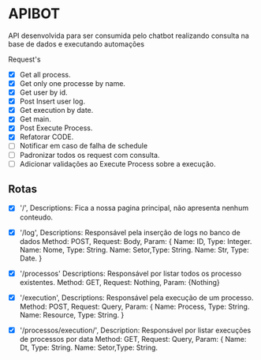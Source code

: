 # APIBOT
API desenvolvida para ser consumida pelo chatbot realizando consulta na base de dados e executando automações

Request's
- [X] Get all process.
- [X] Get only one processe by name.
- [X] Get user by id.
- [X] Post Insert user log.
- [X] Get execution by date.
- [X] Get main.
- [X] Post Execute Process.
- [X] Refatorar CODE.
- [ ] Notificar em caso de falha de schedule
- [ ] Padronizar todos os request com consulta.
- [ ] Adicionar validações ao Execute Process sobre a execução.

## Rotas

- [X] '/', 
Descriptions: Fica a nossa pagina principal, não apresenta nenhum conteudo.

- [X] '/log', 
Descriptions: Responsável pela inserção de logs no banco de dados 
Method: POST,
Request: Body,
Param: {
Name: ID,   Type: Integer.
Name: Nome, Type: String.
Name: Setor,Type: String.
Name: Str,  Type: Date.
}

- [X] '/processos'
Descriptions: Responsável por listar todos os processo existentes.
Method: GET,
Request: Nothing,
Param: {Nothing}

- [X] '/execution', 
Descriptions: Responsável pela execução de um processo.
Method: POST,
Request: Query,
Param: {
Name: Process,   Type: String.
Name: Resource,  Type: String.
}

- [X] '/processos/execution/', 
Description: Responsável por listar execuções de processos por data
Method: GET,
Request: Query,
Param: {
Name: Dt,   Type: String.
Name: Setor,Type: String.
